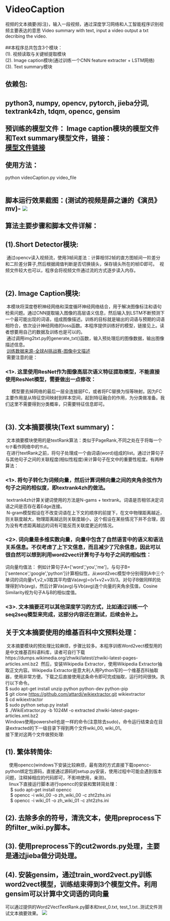 # VideoCaption
视频的文本摘要(标注)，输入一段视频，通过深度学习网络和人工智能程序识别视频主要表达的意思
Video summary with text, input a video output a txt decribing the video.
</br>
</br>
##本程序总共包含3个模块：</br>
(1). 视频读取与关键帧提取模块 </br>
(2). Image caption模块(通过训练一个CNN feature extracter + LSTM网络) </br>
(3). Text summary模块 </br>

依赖包:
-
python3, numpy, opencv, pytorch, jieba分词, textrank4zh, tdqm, opencc, gensim </br>
</br>
预训练的模型文件：
Image caption模块的模型文件和Text summary模型文件，链接：</br>
[模型文件链接](https://pan.baidu.com/s/1thMC-pQ31xgl68ceDuIERg)
</br></br>
使用方法：</br>
-
python videoCaption.py video_file </br>
</br>

脚本运行效果截图：(测试的视频是薛之谦的《演员》mv)-
![](https://github.com/CaptainEven/VideoCaption/blob/master/screen%20shots/result.png)
</br> </br>
算法主要步骤和脚本文件详解：</br>
-
## (1).Short Detector模块:
  通过opencv读入视频流，使用3帧间差法：计算相邻2帧的直方图帧间一阶差分和二阶差分算子,然后根据阈值判断是否切换镜头，保存镜头所在的帧ID即可。
  视频文件较大也可以，程序会将视频文件通过流的方式逐步读入内存。</br>
</br>
## (2). Image Caption模块:
  本模块将深度卷积神经网络和深度循环神经网络结合，用于解决图像标注和语句检索问题。通过CNN提取输入图像的高层语义信息，然后输入到LSTM不断预测下一个最可能出现的词语，组成图像描述。训练的目标就是输出的词语与预期的词语相符合，依次设计神经网络的loss函数。本程序提供训练好的模型，链接见上。读者想要用自己的数据及训练也是可以的。</br>
  通过调用img2txt.py的generate_txt()函数，输入预处理后的图像数据，输出图像描述信息。</br>
  [训练数据来源-全球AI挑战赛-图像中文描述](https://challenger.ai/competition/caption/) </br>
  需要注意的是：</br>
  ### <1>. 这里使用ResNet作为图像高层次语义特征提取模型，不能直接使用ResNet模型，需要做出一点修改：</br>
      模型要去掉网络的最后一层全连接层FC，或者将FC替换为恒等映射。因为FC主要作用是从特征空间映射到样本空间，起到特征融合的作用，为分类做准备。我们这里不需要得到分类概率，只需要特征信息即可。
</br></br>
## (3). 文本摘要模块(Text summary)：
  文本摘要模块使用的是textRank算法：类似于PageRank,不同之处在于将每一个`句子`看作网络中的`节点`。</br>
  在进行textRank之前，将句子处理成一个由词语(word)组成的list。通过计算句子与其他句子之间的关联程度(相似性程度)来计算句子在文中的重要性程度。有两种算法：</br>
  ### <1>. 将句子转化为词频向量，然后计算词频向量之间的夹角余弦作为句子之间的相似度，即textrank4zh的做法。</br>
  textrank4zh计算关键词使用的方法是N-gams + textrank。词语是否相邻决定词语之间是否存在着Edge连接。</br>
  N-gram模型假设在不改变词语在上下文的顺序的前提下，在文中物理距离越近，则关联度越大，物理距离越远则关联度越小，这个假设在某些情况下并不合理，因为没有考虑距离越远的词有可能反而关联度更近的情况。</br>
  ### <2>. 词向量是多维实数向量，向量中包含了自然语言中的语义和语法关系信息。不仅考虑了上下文信息，而且减少了冗余信息，因此可以很自然可以想到利用word2vect计算句子与句子之间的相似性：</br>
词向量均值法：</b> 
  例如计算句子A=['word','you','me']，与句子B=['sentence','google','python']计算相似性，从word2vec模型中分别得到A中三个单词的词向量v1,v2,v3取其平均值Va(avg)=(v1+v2+v3)/3。对句子B做同样的处理得到Vb(avg)，然后计算Va(avg)与Vb(avg)连个向量的夹角余弦值，Cosine Similarity视为句子A与B的相似度值。</br>
### <3>. 文本摘要还可以其他深度学习的方式，比如通过训练一个seq2seq模型来完成，这部分内容还在测试，后续会补上。</br>
关于文本摘要使用的维基百科中文预料处理：</br>
-
  文本摘要模块的预处理比较麻烦，步骤比较多。本程序训练Word2vect模型用的是中文维基百科语料库，读者可自行下载https://dumps.wikimedia.org/zhwiki/latest/zhwiki-latest-pages-articles.xml.bz2
  然后，安装Wikipedia Extractor，使用Wikipedia Extractor抽取正文内容。Wikipedia Extractor是意大利人用Python写的一个维基百科抽取器，使用非常方便。下载之后直接使用这条命令即可完成抽取，运行时间很快。执行以下命令。
  </br>
  $ sudo apt-get install unzip python python-dev python-pip </br>
  $ git clone https://github.com/attardi/wikiextractor.git wikiextractor </br>
  $ cd wikiextractor </br>
  $ sudo python setup.py install </br>
  $ ./WikiExtractor.py -b 1024M -o extracted zhwiki-latest-pages-articles.xml.bz2 </br>
  Windows使用powershell也是一样的命令(注意除去sudo)，命令运行结束会在目录extracted的下一级目录下得到两个文件wiki_00, wiki_01。</br>
 接下里对这两个文件做预处理: </br>
## (1). 繁体转简体: </br>
    使用opencc(windows下安装比较麻烦，最有效的方式直接下载opencc-python绑定包源码，直接通过源码的setup.py安装，使用过程中可能会遇到版本问题，注释掉相应的代码即可，不影响使用，亲测)。 </br>
    linux下直接运行脚本进行opencc的安装和繁转简处理：</br>
     $ sudo apt-get install opencc </br>
     $ opencc -i wiki_00 -o zh_wiki_00 -c zht2zhs.ini </br>
     $ opencc -i wiki_01 -o zh_wiki_01 -c zht2zhs.ini </br>
 ## (2). 去除多余的符号，清洗文本，使用preprocess下的filter_wiki.py脚本。</br>
 ## (3). 使用preprocess下的cut2words.py处理，主要是通过jieba做分词处理。</br>
 ## (4). 安装gensim，通过train_word2vect.py训练word2vect模型，训练结束得到3个模型文件。利用gensim可以计算中文词语的词向量 </br>
 可以通过提供的Word2VectTextRank.py脚本和test_0.txt, test_1.txt..测试文件测试文本摘要效果。
 ![](https://github.com/CaptainEven/VideoCaption/blob/master/screen%20shots/text_sum.png)
     
  


